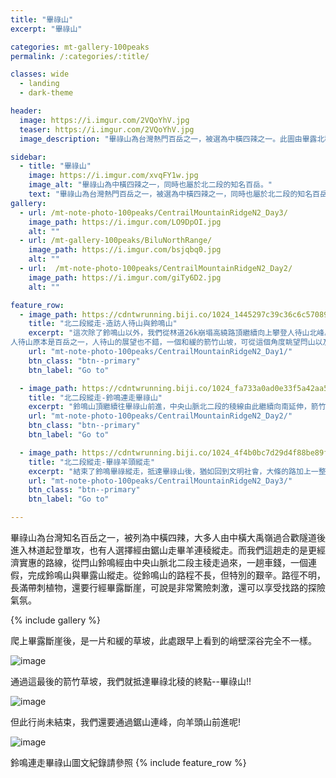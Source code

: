 ```yaml
---
title: "畢祿山"
excerpt: "畢祿山"

categories: mt-gallery-100peaks
permalink: /:categories/:title/

classes: wide
  - landing
  - dark-theme

header:
  image: https://i.imgur.com/2VQoYhV.jpg
  teaser: https://i.imgur.com/2VQoYhV.jpg
  image_description: "畢祿山為台灣熱門百岳之一，被選為中橫四辣之一。此圖由畢露北稜拍向畢祿山的北側，日出時分，陽光灑向高聳的崩壁。"

sidebar:
  - title: "畢祿山"
    image: https://i.imgur.com/xvqFY1w.jpg
    image_alt: "畢祿山為中橫四辣之一，同時也屬於北二段的知名百岳。"
    text: "畢祿山為台灣熱門百岳之一，被選為中橫四辣之一，同時也屬於北二段的知名百岳。"
gallery:
  - url: /mt-note-photo-100peaks/CentrailMountainRidgeN2_Day3/
    image_path: https://i.imgur.com/LO9DpOI.jpg
    alt: ""
  - url: /mt-gallery-100peaks/BiluNorthRange/
    image_path: https://i.imgur.com/bsjqbq0.jpg
    alt: ""
  - url:  /mt-note-photo-100peaks/CentrailMountainRidgeN2_Day2/
    image_path: https://i.imgur.com/giTy6D2.jpg
    alt: ""

feature_row:
  - image_path: https://cdntwrunning.biji.co/1024_1445297c39c36c6c57089d2a9ba2c370.jpg
    title: "北二段縱走-造訪人待山與鈴鳴山"
    excerpt: "這次除了鈴鳴山以外，我們從林道26k崩塌高繞路頂繼續向上攀登人待山北峰。  
人待山原本是百岳之一，人待山的展望也不錯，一個和緩的箭竹山坡，可從這個角度眺望閂山以及未來兩天要造訪的畢祿山，以及險峻的畢祿斷崖。"
    url: "mt-note-photo-100peaks/CentrailMountainRidgeN2_Day1/"
    btn_class: "btn--primary"
    btn_label: "Go to"

  - image_path: https://cdntwrunning.biji.co/1024_fa733a0ad0e33f5a42aa50601f39fd85.jpg
    title: "北二段縱走-鈴鳴連走畢祿山"
    excerpt: "鈴鳴山頂繼續往畢祿山前進，中央山脈北二段的稜線由此繼續向南延伸，箭竹比人高、充滿刺柏與咬人貓的稜線，找路不易，又缺乏水源，以至於山友們通常採取單攻的模式，不會把畢祿羊頭跟北二段其他百岳一起納入行程中，也導致人家常說的北二段好像不包含畢祿羊頭。"
    url: "mt-note-photo-100peaks/CentrailMountainRidgeN2_Day2/"
    btn_class: "btn--primary"
    btn_label: "Go to"

  - image_path: https://cdntwrunning.biji.co/1024_4f4b0bc7d29d4f88be89f4f9f7edc94c.jpg
    title: "北二段縱走-畢祿羊頭縱走"
    excerpt: "結束了鈴鳴畢祿縱走，抵達畢祿山後，猶如回到文明社會，大條的路加上一整路的里程樁。接下來我們要沿著畢羊連稜走向羊頭山。造訪此行最後一座百岳。"
    url: "mt-note-photo-100peaks/CentrailMountainRidgeN2_Day3/"
    btn_class: "btn--primary"
    btn_label: "Go to"

---
```


畢祿山為台灣知名百岳之一，被列為中橫四辣，大多人由中橫大禹嶺過合歡隧道後進入林道起登單攻，也有人選擇經由鋸山走畢羊連稜縱走。而我們這趟走的是更經濟實惠的路線，從閂山鈴鳴經由中央山脈北二段主稜走過來，一趟車錢，一個連假，完成鈴鳴山與畢露山縱走。從鈴鳴山的路程不長，但特別的艱辛。路徑不明，長滿帶刺植物，還要行經畢露斷崖，可說是非常驚險刺激，還可以享受找路的探險氣氛。

{% include gallery %}

爬上畢露斷崖後，是一片和緩的草坡，此處跟早上看到的峭壁深谷完全不一樣。

![image](https://i.imgur.com/XjZNoWH.jpg)

通過這最後的箭竹草坡，我們就抵達畢祿北稜的終點--畢祿山!!

![image](https://i.imgur.com/A4Gj8Mg.jpg)

但此行尚未結束，我們還要通過鋸山連峰，向羊頭山前進呢!

![image](https://i.imgur.com/yByrCGD.jpg)

鈴鳴連走畢祿山圖文紀錄請參照
{% include feature_row %}

